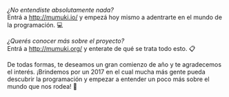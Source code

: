 _¿No entendiste absolutamente nada?_
<br>
Entrá a http://mumuki.io/ y empezá hoy mismo a adentrarte en el mundo de la programación. :computer:

_¿Querés conocer más sobre el proyecto?_
<br>
Entrá a http://mumuki.org/ y enterate de qué se trata todo esto. :clipboard:

De todas formas, te deseamos un gran comienzo de año y te agradecemos el interés. ¡Brindemos por un 2017 en el cual mucha más gente pueda descubrir la programación y empezar a entender un poco más sobre el mundo que nos rodea! :beers: